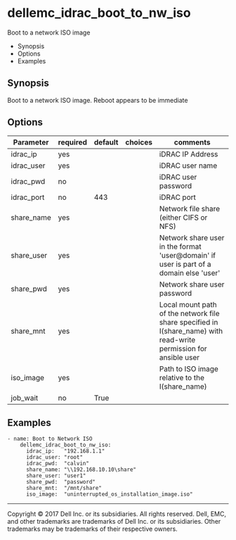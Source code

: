 # dellemc_idrac_boot_to_nw_iso
Boot to a network ISO image

  * Synopsis
  * Options
  * Examples

## Synopsis
 Boot to a network ISO image. Reboot appears to be immediate

## Options

| Parameter     | required    | default  | choices    | comments |
| ------------- |-------------| ---------|----------- |--------- |
| idrac_ip  |   yes  |  | |  iDRAC IP Address  |
| idrac_user  |   yes  |  | |  iDRAC user name  |
| idrac_pwd  |   no  |  | |  iDRAC user password  |
| idrac_port  |   no  |  443  | |  iDRAC port  |
| share_name  |   yes  |  | |  Network file share (either CIFS or NFS)  |
| share_user  |   yes  |  | |  Network share user in the format 'user@domain' if user is part of a domain else 'user'  |
| share_pwd  |   yes  |  | |  Network share user password  |
| share_mnt  |   yes  |  | |  Local mount path of the network file share specified in I(share_name) with read-write permission for ansible user  |
| iso_image  |   yes  |  | |  Path to ISO image relative to the I(share_name)  |
| job_wait  |   no  |  True  | |  |

 
## Examples


```
- name: Boot to Network ISO
    dellemc_idrac_boot_to_nw_iso:
      idrac_ip:   "192.168.1.1"
      idrac_user: "root"
      idrac_pwd:  "calvin"
      share_name: "\\192.168.10.10\share"
      share_user: "user1"
      share_pwd:  "password"
      share_mnt:  "/mnt/share"
      iso_image:  "uninterrupted_os_installation_image.iso"

```

---

Copyright © 2017 Dell Inc. or its subsidiaries. All rights reserved. Dell, EMC, and other trademarks are trademarks of Dell Inc. or its subsidiaries. Other trademarks may be trademarks of their respective owners.
